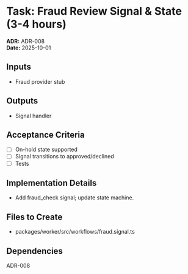 # Task: Fraud Review Signal & State (3-4 hours)
**ADR:** ADR-008  
**Date:** 2025-10-01

## Inputs
- Fraud provider stub

## Outputs
- Signal handler

## Acceptance Criteria
- [ ] On-hold state supported
- [ ] Signal transitions to approved/declined
- [ ] Tests

## Implementation Details
- Add fraud_check signal; update state machine.

## Files to Create
- packages/worker/src/workflows/fraud.signal.ts

## Dependencies
ADR-008
